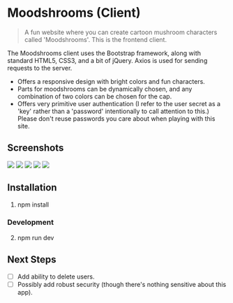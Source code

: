 # Moodshrooms (Client)
> A fun website where you can create cartoon mushroom characters called 'Moodshrooms'.
> This is the frontend client.

The Moodshrooms client uses the Bootstrap framework, along with standard HTML5, CSS3, and a bit
of jQuery. Axios is used for sending requests to the server.

* Offers a responsive design with bright colors and fun characters.
* Parts for moodshrooms can be dynamically chosen, and any combination of two colors can be
    chosen for the cap.
* Offers very primitive user authentication (I refer to the user secret as a 'key' rather than 
    a 'password' intentionally to call attention to this.) Please don't reuse passwords you
    care about when playing with this site.

## Screenshots

![](sm-moodshrooms-1.jpg)
![](sm-moodshrooms-2.jpg)
![](sm-moodshrooms-3.jpg)
![](sm-moodshrooms-4.jpg)
![](sm-moodshrooms-5.jpg)

## Installation
1. npm install
### Development
2. npm run dev

## Next Steps
- [ ] Add ability to delete users.
- [ ] Possibly add robust security (though there's nothing sensitive about this app).